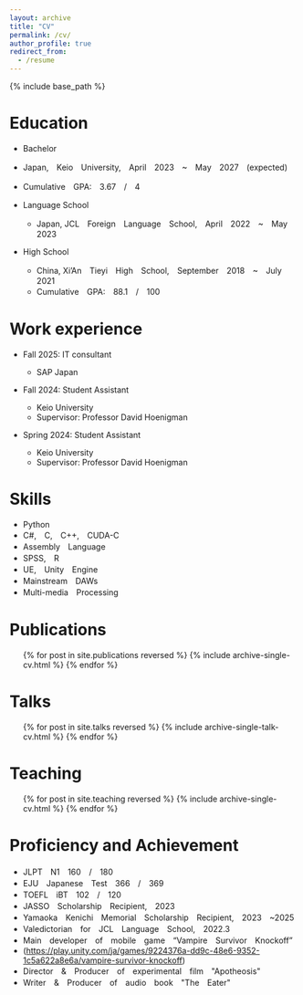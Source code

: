 ```yaml
---
layout: archive
title: "CV"
permalink: /cv/
author_profile: true
redirect_from:
  - /resume
---
```


{% include base_path %}

Education
======
*  Bachelor
  * Japan,　Keio　University,　April　2023　~　May　2027　(expected)
  * Cumulative　GPA:　3.67　/　4

* Language School
  * Japan, JCL　Foreign　Language　School,　April　2022　~　May　2023
* High School
  
  * China, Xi’An　Tieyi　High　School,　September　2018　~　July　2021
  * Cumulative　GPA:　88.1　/　100

Work experience
======
* Fall 2025: IT consultant
  * SAP Japan

* Fall 2024: Student Assistant
  * Keio University
  * Supervisor: Professor David Hoenigman

* Spring 2024: Student Assistant
  * Keio University
  * Supervisor: Professor David Hoenigman
  
Skills
======
* Python
* C#,　C,　C++,　CUDA-C
* Assembly　Language
* SPSS,　R
* UE,　Unity　Engine
* Mainstream　DAWs　
* Multi-media　Processing

Publications
======
  <ul>{% for post in site.publications reversed %}
    {% include archive-single-cv.html %}
  {% endfor %}</ul>
  
Talks
======
  <ul>{% for post in site.talks reversed %}
    {% include archive-single-talk-cv.html  %}
  {% endfor %}</ul>
  
Teaching
======
  <ul>{% for post in site.teaching reversed %}
    {% include archive-single-cv.html %}
  {% endfor %}</ul>
  
Proficiency and Achievement
======
* JLPT　N1　160　/　180
* EJU　Japanese　Test　366　/　369
* TOEFL　iBT　102　/　120
* JASSO　Scholarship　Recipient,　2023
* Yamaoka　Kenichi　Memorial　Scholarship　Recipient,　2023　~2025
* Valedictorian　for　JCL　Language　School,　2022.3
* Main　developer　of　mobile　game　“Vampire　Survivor　Knockoff”　
* (https://play.unity.com/ja/games/9224376a-dd9c-48e6-9352-1c5a622a8e6a/vampire-survivor-knockoff)
* Director　&　Producer　of　experimental　film　"Apotheosis"
* Writer　&　Producer　of　audio　book　"The　Eater"
